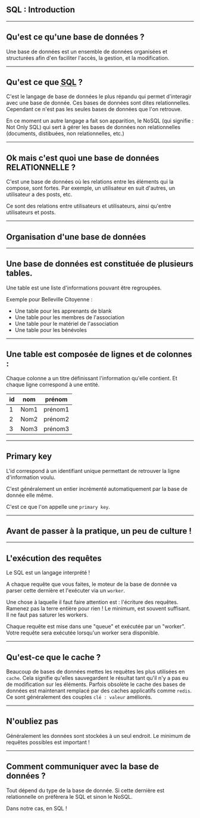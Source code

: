 ## SQL : Introduction



---



## Qu'est ce qu'une base de données ?

Une base de données est un ensemble de données organisées et structurées afin d'en faciliter l'accès, la gestion, et la modification.



---



## Qu'est ce que <acronym title="Structured Query Language">SQL</acronym> ?

C'est le langage de base de données le plus répandu qui permet d'interagir avec une base de donnée. Ces bases de données sont dites relationnelles. Cependant ce n'est pas les seules bases de données que l'on retrouve.

En ce moment un autre langage a fait son apparition, le NoSQL (qui signifie : Not Only SQL) qui sert à gérer les bases de données non relationnelles (documents, distibuées, non relationnelles, etc.)



---



## Ok mais c'est quoi une base de données RELATIONNELLE ?

C'est une base de données où les relations entre les éléments qui la compose, sont fortes. Par exemple, un utilisateur en suit d'autres, un utilisateur a des posts, etc.

Ce sont des relations entre utilisateurs et utilisateurs, ainsi qu'entre utilisateurs et posts.



---



## Organisation d'une base de données


***


## Une base de données est constituée de plusieurs tables.

Une table est une liste d'informations pouvant être regroupées.

Exemple pour Belleville Citoyenne :
  - Une table pour les apprenants de blank
  - Une table pour les membres de l'association
  - Une table pour le matériel de l'association
  - Une table pour les bénévoles


***


## Une table est composée de lignes et de colonnes :

Chaque colonne a un titre définissant l'information qu'elle contient. Et chaque ligne correspond à une entité.

|id|nom|prénom|
|-|-|-|
|1|Nom1|prénom1|
|2|Nom2|prénom2|
|3|Nom3|prénom3|


***


## Primary key

L'id correspond à un identifiant unique permettant de retrouver la ligne d'information voulu.

C'est généralement un entier incrémenté automatiquement par la base de donnée elle même.

C'est ce que l'on appelle une `primary key`.



---



## Avant de passer à la pratique, un peu de culture !


***


## L'exécution des requêtes

Le SQL est un langage interprété !

A chaque requête que vous faites, le moteur de la base de donnée va parser cette dernière et l'exécuter via un `worker`.

Une chose à laquelle il faut faire attention est : l'écriture des requêtes. Ramenez pas la terre entière pour rien ! Le minimum, est souvent suffisant. Il ne faut pas saturer les workers.

Chaque requête est mise dans une "queue" et exécutée par un "worker". Votre requête sera exécutée lorsqu'un worker sera disponible.


***


## Qu'est-ce que le cache ?

Beaucoup de bases de données mettes les requêtes les plus utilisées en `cache`. Cela signifie qu'elles sauvegardent le résultat tant qu'il n'y a pas eu de modification sur les éléments. Parfois obsolète le cache des bases de données est maintenant remplacé par des caches applicatifs comme `redis`. Ce sont généralement des couples `clé : valeur` améliorés.


***


## N'oubliez pas

Généralement les données sont stockées à un seul endroit. Le minimum de requêtes possibles est important !


***


## Comment communiquer avec la base de données ?

Tout dépend du type de la base de donnée. Si cette dernière est relationnelle on préfèrera le SQL et sinon le NoSQL.

Dans notre cas, en SQL !
